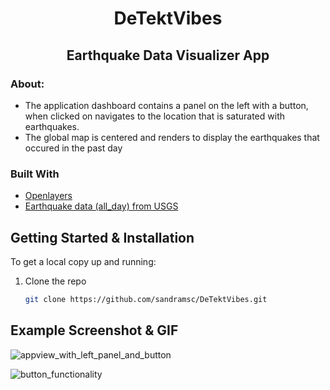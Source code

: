 
<!-- PROJECT TITLE -->
  <h1 align="center">DeTektVibes</h1>

 <h2 2 align="center">
    Earthquake Data Visualizer App
    <br />
    </h2>


### About:
* The application dashboard contains a panel on the left with a button, when clicked on navigates to the location that is saturated with earthquakes.
* The global map is centered and renders to display the earthquakes that occured in the past day

### Built With

* [Openlayers](https://openlayers.org/)
* [Earthquake data (all_day) from USGS](https://earthquake.usgs.gov/earthquakes/feed/v1.0/summary/all_day.geojson)

<!-- GETTING STARTED -->
## Getting Started & Installation

To get a local copy up and running:

1. Clone the repo
   ```sh
   git clone https://github.com/sandramsc/DeTektVibes.git
   ```

<!-- USAGE EXAMPLES -->
## Example Screenshot & GIF
![appview_with_left_panel_and_button](https://user-images.githubusercontent.com/19821445/128646591-8f8872b9-e4e8-4277-b522-ba616e525a4d.JPG)

![button_functionality](https://user-images.githubusercontent.com/19821445/128684834-f91f85ee-a433-483f-9983-a44dd9c3d97c.gif)
